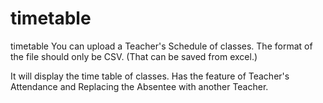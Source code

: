 # timetable
timetable
You can upload a Teacher's Schedule of classes.
The format of the file should only be CSV. (That can be saved from excel.)

It will display the time table of classes.
Has the feature of Teacher's Attendance and Replacing the Absentee with another Teacher.

